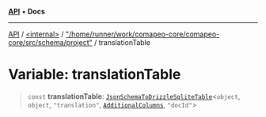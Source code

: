 [**API**](../../../../README.md) • **Docs**

***

[API](../../../../README.md) / [\<internal\>](../../../README.md) / ["/home/runner/work/comapeo-core/comapeo-core/src/schema/project"](../README.md) / translationTable

# Variable: translationTable

> `const` **translationTable**: [`JsonSchemaToDrizzleSqliteTable`](../../../type-aliases/JsonSchemaToDrizzleSqliteTable.md)\<`object`, `object`, `"translation"`, [`AdditionalColumns`](../../../type-aliases/AdditionalColumns.md), `"docId"`\>
